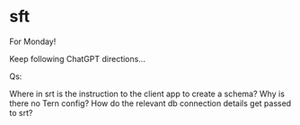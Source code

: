 # sft


For Monday!

Keep following ChatGPT directions...

Qs:

Where in srt is the instruction to the client app to create a schema?
Why is there no Tern config?
How do the relevant db connection details get passed to srt?